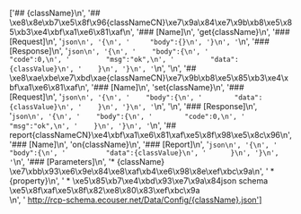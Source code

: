 ['## {className}\n', '## \xe8\x8e\xb7\xe5\x8f\x96{classNameCN}\xe7\x9a\x84\xe7\x9b\xb8\xe5\x85\xb3\xe4\xbf\xa1\xe6\x81\xaf\n', '### [Name]\n', 'get{className}\n', '### [Request]\n', '```json\n', '{\n', '     "body":{}\n', '}\n', '```\n', '### [Response]\n', '```json\n', '{\n', '    "body":{\n', '         "code":0,\n', '         "msg":"ok",\n', '         "data":{classValue}\n', '    }\n', '}\n', '```\n', '\n', '## \xe8\xae\xbe\xe7\xbd\xae{classNameCN}\xe7\x9b\xb8\xe5\x85\xb3\xe4\xbf\xa1\xe6\x81\xaf\n', '### [Name]\n', 'set{className}\n', '### [Request]\n', '```json\n', '{\n', '    "body":{\n', '        "data":{classValue}\n', '    }\n', '}\n', '```\n', '\n', '### [Response]\n', '```json\n', '{\n', '    "body":{\n', '        "code":0,\n', '        "msg":"ok",\n', '    }\n', '}\n', '```\n', '## report{classNameCN}\xe4\xbf\xa1\xe6\x81\xaf\xe5\x8f\x98\xe5\x8c\x96\n', '### [Name]\n', 'on{className}\n', '### [Report]\n', '```json\n', '{\n', '      "body":{\n', '          "data":{classValue}\n', '      }\n', '}\n', '```\n', '### [Parameters]\n', '* {className} \xe7\xbb\x93\xe6\x9e\x84\xe8\xaf\xb4\xe6\x98\x8e\xef\xbc\x9a\n', '  * {property}\n', '  * \xe5\x85\xb7\xe4\xbd\x93\xe7\x9a\x84json schema \xe5\x8f\xaf\xe5\x8f\x82\xe8\x80\x83\xef\xbc\x9a<br/>\n', '    http://rcp-schema.ecouser.net/Data/Config/{className}.json']
